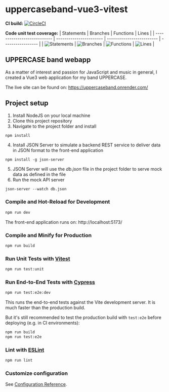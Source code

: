 # uppercaseband-vue3-vitest

**CI build:**
[![CircleCI](https://dl.circleci.com/status-badge/img/gh/markdeleon01/uppercaseband-vue3-vitest/tree/main.svg?style=svg)](https://dl.circleci.com/status-badge/redirect/gh/markdeleon01/uppercaseband-vue3-vitest/tree/main)

**Code unit test coverage:**
| Statements                  | Branches                | Functions                 | Lines             |
| --------------------------- | ----------------------- | ------------------------- | ----------------- |
| ![Statements](https://img.shields.io/badge/statements-100%25-brightgreen.svg?style=flat) | ![Branches](https://img.shields.io/badge/branches-100%25-brightgreen.svg?style=flat) | ![Functions](https://img.shields.io/badge/functions-100%25-brightgreen.svg?style=flat) | ![Lines](https://img.shields.io/badge/lines-100%25-brightgreen.svg?style=flat) |

## UPPERCASE band webapp

As a matter of interest and passion for JavaScript and music in general, I created a Vue3 web application for my band UPPERCASE.

The live site can be found on: https://uppercaseband.onrender.com/

## Project setup

1.  Install NodeJS on your local machine
2.  Clone this project repository
3.  Navigate to the project folder and install

```sh
npm install
```

4.  Install JSON Server to simulate a backend REST service to deliver data in JSON format to the front-end application

```
npm install -g json-server
```

5.  JSON Server will use the _db.json_ file in the project folder to serve mock data as defined in the file
6.  Run the mock API server

```
json-server --watch db.json
```

### Compile and Hot-Reload for Development

```sh
npm run dev
```

The front-end application runs on: http://localhost:5173/

### Compile and Minify for Production

```sh
npm run build
```

### Run Unit Tests with [Vitest](https://vitest.dev/)

```sh
npm run test:unit
```

### Run End-to-End Tests with [Cypress](https://www.cypress.io/)

```sh
npm run test:e2e:dev
```

This runs the end-to-end tests against the Vite development server.
It is much faster than the production build.

But it's still recommended to test the production build with `test:e2e` before deploying (e.g. in CI environments):

```sh
npm run build
npm run test:e2e
```

### Lint with [ESLint](https://eslint.org/)

```sh
npm run lint
```

### Customize configuration

See [Configuration Reference](https://cli.vuejs.org/config/).
